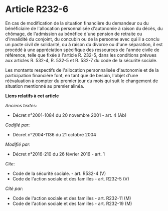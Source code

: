 # Article R232-6

En cas de modification de la situation financière du demandeur ou du bénéficiaire de l'allocation personnalisée d'autonomie à
raison du décès, du chômage, de l'admission au bénéfice d'une pension de retraite ou d'invalidité du conjoint, du concubin ou
de la personne avec qui il a conclu un pacte civil de solidarité, ou à raison du divorce ou d'une séparation, il est procédé
à une appréciation spécifique des ressources de l'année civile de référence, telle que fixée à l'article R. 232-5, dans les
conditions prévues aux articles R. 532-4, R. 532-5 et R. 532-7 du code de la sécurité sociale. 

Les montants respectifs de l'allocation personnalisée d'autonomie et de la participation financière font, en tant que de
besoin, l'objet d'une réévaluation à compter du premier jour du mois qui suit le changement de situation mentionné au premier
alinéa.

**Liens relatifs à cet article**

_Anciens textes_:

  - Décret n°2001-1084 du 20 novembre 2001 - art. 4 (Ab)

_Codifié par_:

  - Décret n°2004-1136 du 21 octobre 2004

_Modifié par_:

  - Décret n°2016-210 du 26 février 2016 - art. 1

_Cite_:

  - Code de la sécurité sociale. - art. R532-4 (V)
  - Code de l'action sociale et des familles - art. R232-5 (V)

_Cité par_:

  - Code de l'action sociale et des familles - art. R232-11 (M)
  - Code de l'action sociale et des familles - art. R232-19 (M)
